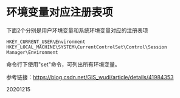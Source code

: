 # 环境变量对应注册表项

下面2个分别是用户环境变量和系统环境变量对应的注册表项  
```
HKEY_CURRENT_USER\Environment
HKEY_LOCAL_MACHINE\SYSTEM\CurrentControlSet\Control\Session Manager\Environment
```

命令行下使用"set"命令，可列出所有环境变量。  


参考链接：https://blog.csdn.net/GIS_wudi/article/details/41984353  


20201215  
